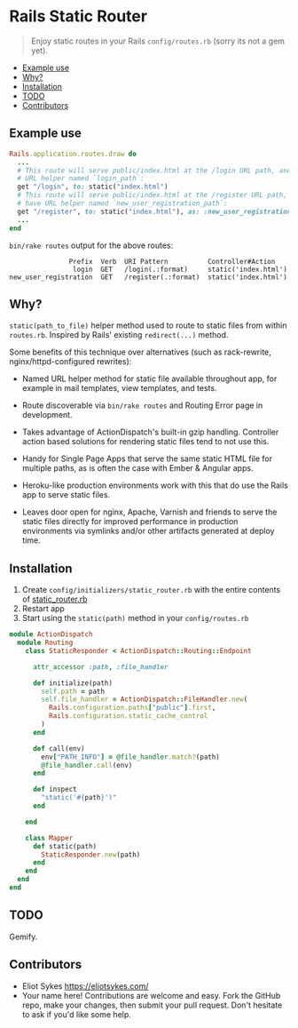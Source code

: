 # Rails Static Router

> Enjoy static routes in your Rails `config/routes.rb` (sorry its not a gem yet).

<!-- MarkdownTOC depth=0 autolink=true bracket=round -->

- [Example use](#example-use)
- [Why?](#why)
- [Installation](#installation)
- [TODO](#todo)
- [Contributors](#contributors)

<!-- /MarkdownTOC -->

## Example use

```ruby
Rails.application.routes.draw do
  ...
  # This route will serve public/index.html at the /login URL path, and have
  # URL helper named `login_path`:
  get "/login", to: static("index.html")
  # This route will serve public/index.html at the /register URL path, and
  # have URL helper named `new_user_registration_path`:
  get "/register", to: static("index.html"), as: :new_user_registration
  ...
end
```

`bin/rake routes` output for the above routes:

```
               Prefix  Verb  URI Pattern          Controller#Action
                login  GET   /login(.:format)     static('index.html')
new_user_registration  GET   /register(.:format)  static('index.html')
```
 
## Why?

`static(path_to_file)` helper method used to route to static files
from within `routes.rb`. Inspired by Rails' existing `redirect(...)` method.

Some benefits of this technique over alternatives (such as rack-rewrite,
nginx/httpd-configured rewrites):

- Named URL helper method for static file available throughout app, for
  example in mail templates, view templates, and tests.

- Route discoverable via `bin/rake routes` and Routing Error page in development.

- Takes advantage of ActionDispatch's built-in gzip handling. Controller action
  based solutions for rendering static files tend to not use this.

- Handy for Single Page Apps that serve the same static HTML file for multiple
  paths, as is often the case with Ember & Angular apps.

- Heroku-like production environments work with this that do use the Rails app
  to serve static files.

- Leaves door open for nginx, Apache, Varnish and friends to serve the static
  files directly for improved performance in production environments via symlinks
  and/or other artifacts generated at deploy time.


## Installation

1. Create `config/initializers/static_router.rb` with the entire contents of [static_router.rb](static_router.rb)
2. Restart app
3. Start using the `static(path)` method in your `config/routes.rb`

```ruby
module ActionDispatch
  module Routing
    class StaticResponder < ActionDispatch::Routing::Endpoint

      attr_accessor :path, :file_handler

      def initialize(path)
        self.path = path
        self.file_handler = ActionDispatch::FileHandler.new(
          Rails.configuration.paths["public"].first,
          Rails.configuration.static_cache_control
        )
      end

      def call(env)
        env["PATH_INFO"] = @file_handler.match?(path)
        @file_handler.call(env)
      end

      def inspect
        "static('#{path}')"
      end

    end

    class Mapper
      def static(path)
        StaticResponder.new(path)
      end
    end
  end
end
```

## TODO

Gemify.

## Contributors

- Eliot Sykes https://eliotsykes.com/
- Your name here! Contributions are welcome and easy. Fork the GitHub repo, make your changes, then submit your pull request. Don't hesitate to ask if you'd like some help.
